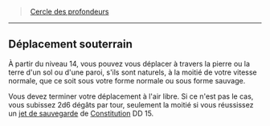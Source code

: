 ﻿---
!GenericItem
Name: Déplacement souterrain
Id: druid_depths_hd.md#déplacement-souterrain
ParentLink: druid_depths_hd.md#cercle-des-profondeurs
ParentName: Cercle des profondeurs
NameLevel: 2
Attributes: {}
---
> [Cercle des profondeurs](hd_druid_depths.md)

---

## Déplacement souterrain

À partir du niveau 14, vous pouvez vous déplacer à travers la pierre ou la terre d'un sol ou d'une paroi, s'ils sont naturels, à la moitié de votre vitesse normale, que ce soit sous votre forme normale ou sous forme sauvage.

Vous devez terminer votre déplacement à l'air libre. Si ce n'est pas le cas, vous subissez 2d6 dégâts par tour, seulement la moitié si vous réussissez un [jet de sauvegarde](hd_abilities_jets_de_sauvegarde.md) de [Constitution](hd_abilities_constitution.md) DD 15.

